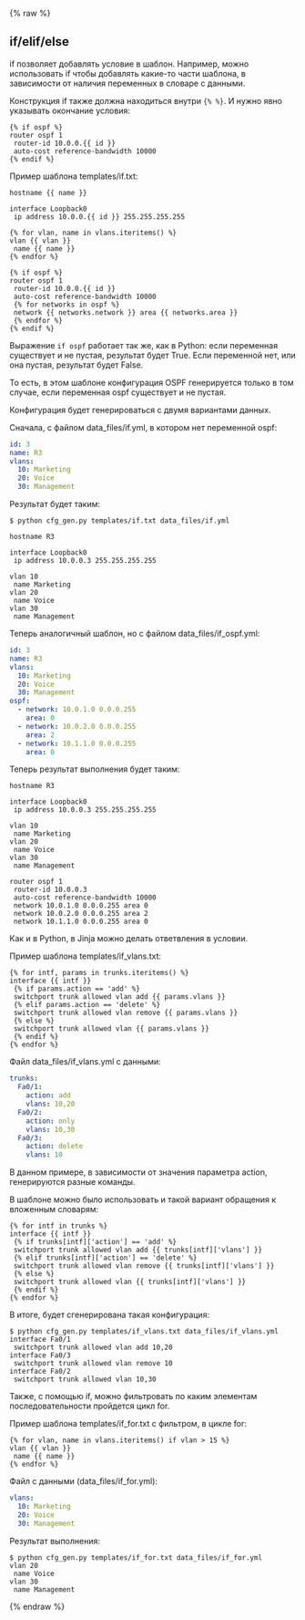 {% raw %}
##  if/elif/else

if позволяет добавлять условие в шаблон. Например, можно использовать if чтобы добавлять какие-то части шаблона, в зависимости от наличия переменных в словаре с данными.

Конструкция if также должна находиться внутри ```{% %}```.
И нужно явно указывать окончание условия:
```
{% if ospf %}
router ospf 1
 router-id 10.0.0.{{ id }}
 auto-cost reference-bandwidth 10000
{% endif %}
```

Пример шаблона templates/if.txt:
```
hostname {{ name }}

interface Loopback0
 ip address 10.0.0.{{ id }} 255.255.255.255

{% for vlan, name in vlans.iteritems() %}
vlan {{ vlan }}
 name {{ name }}
{% endfor %}

{% if ospf %}
router ospf 1
 router-id 10.0.0.{{ id }}
 auto-cost reference-bandwidth 10000
 {% for networks in ospf %}
 network {{ networks.network }} area {{ networks.area }}
 {% endfor %}
{% endif %}
```

Выражение ```if ospf``` работает так же, как в Python: если переменная существует и не пустая, результат будет True. Если переменной нет, или она пустая, результат будет False.

То есть, в этом шаблоне конфигурация OSPF генерируется только в том случае, если переменная ospf существует и не пустая.

Конфигурация будет генерироваться с двумя вариантами данных.

Сначала, с файлом data_files/if.yml, в котором нет переменной ospf:
```yml
id: 3
name: R3
vlans:
  10: Marketing
  20: Voice
  30: Management
```

Результат будет таким:
```
$ python cfg_gen.py templates/if.txt data_files/if.yml

hostname R3

interface Loopback0
 ip address 10.0.0.3 255.255.255.255

vlan 10
 name Marketing
vlan 20
 name Voice
vlan 30
 name Management

```


Теперь аналогичный шаблон, но с файлом data_files/if_ospf.yml:
```yml
id: 3
name: R3
vlans:
  10: Marketing
  20: Voice
  30: Management
ospf:
  - network: 10.0.1.0 0.0.0.255
    area: 0
  - network: 10.0.2.0 0.0.0.255
    area: 2
  - network: 10.1.1.0 0.0.0.255
    area: 0
```

Теперь результат выполнения будет таким:
```
hostname R3

interface Loopback0
 ip address 10.0.0.3 255.255.255.255

vlan 10
 name Marketing
vlan 20
 name Voice
vlan 30
 name Management

router ospf 1
 router-id 10.0.0.3
 auto-cost reference-bandwidth 10000
 network 10.0.1.0 0.0.0.255 area 0
 network 10.0.2.0 0.0.0.255 area 2
 network 10.1.1.0 0.0.0.255 area 0
```

Как и в Python, в Jinja можно делать ответвления в условии.

Пример шаблона templates/if_vlans.txt:
```
{% for intf, params in trunks.iteritems() %}
interface {{ intf }}
 {% if params.action == 'add' %}
 switchport trunk allowed vlan add {{ params.vlans }}
 {% elif params.action == 'delete' %}
 switchport trunk allowed vlan remove {{ params.vlans }}
 {% else %}
 switchport trunk allowed vlan {{ params.vlans }}
 {% endif %}
{% endfor %}
```

Файл data_files/if_vlans.yml с данными:
```yml
trunks:
  Fa0/1:
    action: add
    vlans: 10,20
  Fa0/2:
    action: only
    vlans: 10,30
  Fa0/3:
    action: delete
    vlans: 10
```

В данном примере, в зависимости от значения параметра action, генерируются разные команды.

В шаблоне можно было использовать и такой вариант обращения к вложенным словарям:
```
{% for intf in trunks %}
interface {{ intf }}
 {% if trunks[intf]['action'] == 'add' %}
 switchport trunk allowed vlan add {{ trunks[intf]['vlans'] }}
 {% elif trunks[intf]['action'] == 'delete' %}
 switchport trunk allowed vlan remove {{ trunks[intf]['vlans'] }}
 {% else %}
 switchport trunk allowed vlan {{ trunks[intf]['vlans'] }}
 {% endif %}
{% endfor %}
```

В итоге, будет сгенерирована такая конфигурация:
```
$ python cfg_gen.py templates/if_vlans.txt data_files/if_vlans.yml
interface Fa0/1
 switchport trunk allowed vlan add 10,20
interface Fa0/3
 switchport trunk allowed vlan remove 10
interface Fa0/2
 switchport trunk allowed vlan 10,30
```


Также, с помощью if, можно фильтровать по каким элементам последовательности пройдется цикл for.

Пример шаблона templates/if_for.txt с фильтром, в цикле for:
```
{% for vlan, name in vlans.iteritems() if vlan > 15 %}
vlan {{ vlan }}
 name {{ name }}
{% endfor %}
```

Файл с данными (data_files/if_for.yml):
```yml
vlans:
  10: Marketing
  20: Voice
  30: Management
```

Результат выполнения:
```
$ python cfg_gen.py templates/if_for.txt data_files/if_for.yml
vlan 20
 name Voice
vlan 30
 name Management
```

{% endraw %}
